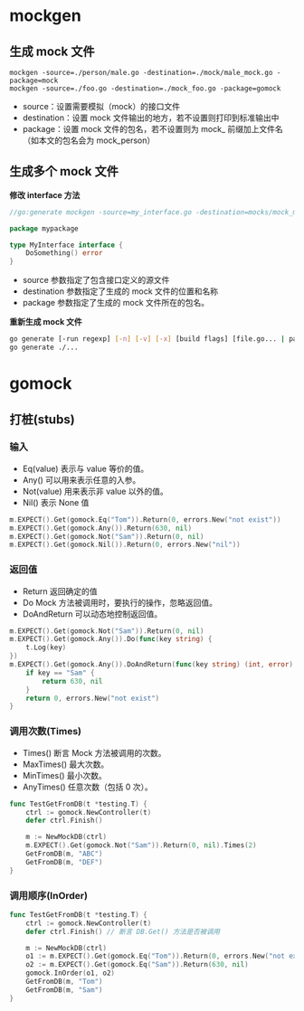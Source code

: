 # mockgen

## 生成 mock 文件

```
mockgen -source=./person/male.go -destination=./mock/male_mock.go -package=mock
mockgen -source=./foo.go -destination=./mock_foo.go -package=gomock
```

- source：设置需要模拟（mock）的接口文件
- destination：设置 mock 文件输出的地方，若不设置则打印到标准输出中
- package：设置 mock 文件的包名，若不设置则为 mock_ 前缀加上文件名（如本文的包名会为 mock_person）

## 生成多个 mock 文件

**修改 interface 方法**
```go
//go:generate mockgen -source=my_interface.go -destination=mocks/mock_my_interface.go -package=mocks

package mypackage

type MyInterface interface {
    DoSomething() error
}
```

- source 参数指定了包含接口定义的源文件
- destination 参数指定了生成的 mock 文件的位置和名称
- package 参数指定了生成的 mock 文件所在的包名。

**重新生成 mock 文件**
```bash
go generate [-run regexp] [-n] [-v] [-x] [build flags] [file.go... | packages]
go generate ./...
```

# gomock

## 打桩(stubs)

### 输入
* Eq(value) 表示与 value 等价的值。
* Any() 可以用来表示任意的入参。
* Not(value) 用来表示非 value 以外的值。
* Nil() 表示 None 值

```go
m.EXPECT().Get(gomock.Eq("Tom")).Return(0, errors.New("not exist"))
m.EXPECT().Get(gomock.Any()).Return(630, nil)
m.EXPECT().Get(gomock.Not("Sam")).Return(0, nil) 
m.EXPECT().Get(gomock.Nil()).Return(0, errors.New("nil")) 
```

### 返回值

* Return 返回确定的值
* Do Mock 方法被调用时，要执行的操作，忽略返回值。
* DoAndReturn 可以动态地控制返回值。

```go
m.EXPECT().Get(gomock.Not("Sam")).Return(0, nil)
m.EXPECT().Get(gomock.Any()).Do(func(key string) {
    t.Log(key)
})
m.EXPECT().Get(gomock.Any()).DoAndReturn(func(key string) (int, error) {
    if key == "Sam" {
        return 630, nil
    }
    return 0, errors.New("not exist")
}
```

### 调用次数(Times)

* Times() 断言 Mock 方法被调用的次数。
* MaxTimes() 最大次数。
* MinTimes() 最小次数。
* AnyTimes() 任意次数（包括 0 次）。

```go
func TestGetFromDB(t *testing.T) {
	ctrl := gomock.NewController(t)
	defer ctrl.Finish()

	m := NewMockDB(ctrl)
	m.EXPECT().Get(gomock.Not("Sam")).Return(0, nil).Times(2)
	GetFromDB(m, "ABC")
	GetFromDB(m, "DEF")
}
```

### 调用顺序(InOrder)

```go
func TestGetFromDB(t *testing.T) {
	ctrl := gomock.NewController(t)
	defer ctrl.Finish() // 断言 DB.Get() 方法是否被调用

	m := NewMockDB(ctrl)
	o1 := m.EXPECT().Get(gomock.Eq("Tom")).Return(0, errors.New("not exist"))
	o2 := m.EXPECT().Get(gomock.Eq("Sam")).Return(630, nil)
	gomock.InOrder(o1, o2)
	GetFromDB(m, "Tom")
	GetFromDB(m, "Sam")
}

```
